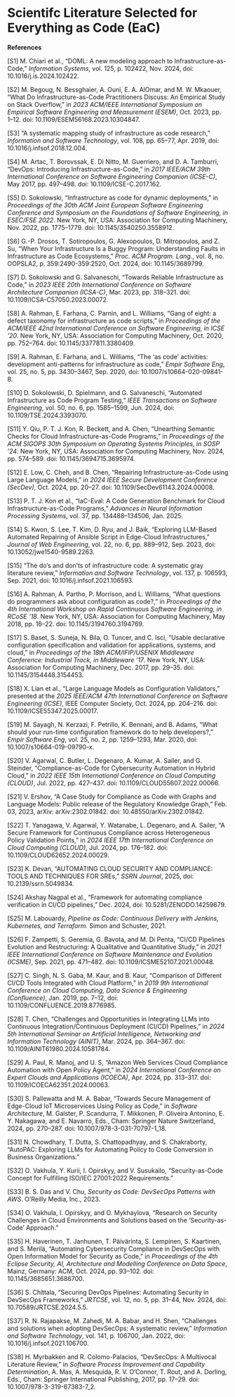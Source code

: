 # Scientifc Literature Selected for Everything as Code (EaC)

**References**

[S1] M. Chiari et al., “DOML: A new modeling approach to Infrastructure-as-Code,” *Information Systems*, vol. 125, p. 102422, Nov. 2024, doi: 10.1016/j.is.2024.102422.

[S2] M. Begoug, N. Bessghaier, A. Ouni, E. A. AlOmar, and M. W. Mkaouer, “What Do Infrastructure-as-Code Practitioners Discuss: An Empirical Study on Stack Overflow,” in *2023 ACM/IEEE International Symposium on Empirical Software Engineering and Measurement (ESEM)*, Oct. 2023, pp. 1–12. doi: 10.1109/ESEM56168.2023.10304847.

[S3] “A systematic mapping study of infrastructure as code research,” *Information and Software Technology*, vol. 108, pp. 65–77, Apr. 2019, doi: 10.1016/j.infsof.2018.12.004.

[S4] M. Artac, T. Borovssak, E. Di Nitto, M. Guerriero, and D. A. Tamburri, “DevOps: Introducing Infrastructure-as-Code,” in *2017 IEEE/ACM 39th International Conference on Software Engineering Companion (ICSE-C)*, May 2017, pp. 497–498. doi: 10.1109/ICSE-C.2017.162.

[S5] D. Sokolowski, “Infrastructure as code for dynamic deployments,” in *Proceedings of the 30th ACM Joint European Software Engineering Conference and Symposium on the Foundations of Software Engineering, in ESEC/FSE 2022*. New York, NY, USA: Association for Computing Machinery, Nov. 2022, pp. 1775–1779. doi: 10.1145/3540250.3558912.

[S6] G.-P. Drosos, T. Sotiropoulos, G. Alexopoulos, D. Mitropoulos, and Z. Su, “When Your Infrastructure Is a Buggy Program: Understanding Faults in Infrastructure as Code Ecosystems,” *Proc. ACM Program. Lang.*, vol. 8, no. OOPSLA2, p. 359:2490-359:2520, Oct. 2024, doi: 10.1145/3689799.

[S7] D. Sokolowski and G. Salvaneschi, “Towards Reliable Infrastructure as Code,” in *2023 IEEE 20th International Conference on Software Architecture Companion (ICSA-C)*, Mar. 2023, pp. 318–321. doi: 10.1109/ICSA-C57050.2023.00072.

[S8] A. Rahman, E. Farhana, C. Parnin, and L. Williams, “Gang of eight: a defect taxonomy for infrastructure as code scripts,” in *Proceedings of the ACM/IEEE 42nd International Conference on Software Engineering, in ICSE ’20*. New York, NY, USA: Association for Computing Machinery, Oct. 2020, pp. 752–764. doi: 10.1145/3377811.3380409.

[S9] A. Rahman, E. Farhana, and L. Williams, “The ‘as code’ activities: development anti-patterns for infrastructure as code,” *Empir Software Eng*, vol. 25, no. 5, pp. 3430–3467, Sep. 2020, doi: 10.1007/s10664-020-09841-8.

[S10] D. Sokolowski, D. Spielmann, and G. Salvaneschi, “Automated Infrastructure as Code Program Testing,” *IEEE Transactions on Software Engineering*, vol. 50, no. 6, pp. 1585–1599, Jun. 2024, doi: 10.1109/TSE.2024.3393070.

[S11] Y. Qiu, P. T. J. Kon, R. Beckett, and A. Chen, “Unearthing Semantic Checks for Cloud Infrastructure-as-Code Programs,” in *Proceedings of the ACM SIGOPS 30th Symposium on Operating Systems Principles, in SOSP ’24*. New York, NY, USA: Association for Computing Machinery, Nov. 2024, pp. 574–589. doi: 10.1145/3694715.3695974.

[S12] E. Low, C. Cheh, and B. Chen, “Repairing Infrastructure-as-Code using Large Language Models,” in *2024 IEEE Secure Development Conference (SecDev)*, Oct. 2024, pp. 20–27. doi: 10.1109/SecDev61143.2024.00008.

[S13] P. T. J. Kon et al., “IaC-Eval: A Code Generation Benchmark for Cloud Infrastructure-as-Code Programs,” *Advances in Neural Information Processing Systems*, vol. 37, pp. 134488–134506, Jan. 2025.

[S14] S. Kwon, S. Lee, T. Kim, D. Ryu, and J. Baik, “Exploring LLM-Based Automated Repairing of Ansible Script in Edge-Cloud Infrastructures,” *Journal of Web Engineering*, vol. 22, no. 6, pp. 889–912, Sep. 2023, doi: 10.13052/jwe1540-9589.2263.

[S15] “The do’s and don’ts of infrastructure code: A systematic gray literature review,” *Information and Software Technology*, vol. 137, p. 106593, Sep. 2021, doi: 10.1016/j.infsof.2021.106593.

[S16] A. Rahman, A. Partho, P. Morrison, and L. Williams, “What questions do programmers ask about configuration as code?,” in *Proceedings of the 4th International Workshop on Rapid Continuous Software Engineering, in RCoSE ’18*. New York, NY, USA: Association for Computing Machinery, May 2018, pp. 16–22. doi: 10.1145/3194760.3194769.

[S17] S. Baset, S. Suneja, N. Bila, O. Tuncer, and C. Isci, “Usable declarative configuration specification and validation for applications, systems, and cloud,” in *Proceedings of the 18th ACM/IFIP/USENIX Middleware Conference: Industrial Track, in Middleware ’17*. New York, NY, USA: Association for Computing Machinery, Dec. 2017, pp. 29–35. doi: 10.1145/3154448.3154453.

[S18] X. Lian et al., “Large Language Models as Configuration Validators,” presented at the *2025 IEEE/ACM 47th International Conference on Software Engineering (ICSE)*, IEEE Computer Society, Oct. 2024, pp. 204–216. doi: 10.1109/ICSE55347.2025.00017.

[S19] M. Sayagh, N. Kerzazi, F. Petrillo, K. Bennani, and B. Adams, “What should your run-time configuration framework do to help developers?,” *Empir Software Eng*, vol. 25, no. 2, pp. 1259–1293, Mar. 2020, doi: 10.1007/s10664-019-09790-x.

[S20] V. Agarwal, C. Butler, L. Degenaro, A. Kumar, A. Sailer, and G. Steinder, “Compliance-as-Code for Cybersecurity Automation in Hybrid Cloud,” in *2022 IEEE 15th International Conference on Cloud Computing (CLOUD)*, Jul. 2022, pp. 427–437. doi: 10.1109/CLOUD55607.2022.00066.

[S21] V. Ershov, “A Case Study for Compliance as Code with Graphs and Language Models: Public release of the Regulatory Knowledge Graph,” Feb. 03, 2023, arXiv: arXiv:2302.01842. doi: 10.48550/arXiv.2302.01842.

[S22] T. Yanagawa, V. Agarwal, Y. Watanabe, L. Degenaro, and A. Sailer, “A Secure Framework for Continuous Compliance across Heterogeneous Policy Validation Points,” in *2024 IEEE 17th International Conference on Cloud Computing (CLOUD)*, Jul. 2024, pp. 176–182. doi: 10.1109/CLOUD62652.2024.00029.

[S23] K. Devan, “AUTOMATING CLOUD SECURITY AND COMPLIANCE: TOOLS AND TECHNIQUES FOR SREs,” *SSRN Journal*, 2025, doi: 10.2139/ssrn.5049834.

[S24] Akshay Nagpal et al., “Framework for automating compliance verification in CI/CD pipelines,” Dec. 2024, doi: 10.5281/ZENODO.14259679.

[S25] M. Labouardy, *Pipeline as Code: Continuous Delivery with Jenkins, Kubernetes, and Terraform*. Simon and Schuster, 2021.

[S26] F. Zampetti, S. Geremia, G. Bavota, and M. Di Penta, “CI/CD Pipelines Evolution and Restructuring: A Qualitative and Quantitative Study,” in *2021 IEEE International Conference on Software Maintenance and Evolution (ICSME)*, Sep. 2021, pp. 471–482. doi: 10.1109/ICSME52107.2021.00048.

[S27] C. Singh, N. S. Gaba, M. Kaur, and B. Kaur, “Comparison of Different CI/CD Tools Integrated with Cloud Platform,” in *2019 9th International Conference on Cloud Computing, Data Science & Engineering (Confluence)*, Jan. 2019, pp. 7–12, doi: 10.1109/CONFLUENCE.2019.8776985.

[S28] T. Chen, “Challenges and Opportunities in Integrating LLMs into Continuous Integration/Continuous Deployment (CI/CD) Pipelines,” in *2024 5th International Seminar on Artificial Intelligence, Networking and Information Technology (AINIT)*, Mar. 2024, pp. 364–367. doi: 10.1109/AINIT61980.2024.10581784.

[S29] A. Paul, R. Manoj, and U. S, “Amazon Web Services Cloud Compliance Automation with Open Policy Agent,” in *2024 International Conference on Expert Clouds and Applications (ICOECA)*, Apr. 2024, pp. 313–317. doi: 10.1109/ICOECA62351.2024.00063.

[S30] S. Pallewatta and M. A. Babar, “Towards Secure Management of Edge-Cloud IoT Microservices Using Policy as Code,” in *Software Architecture*, M. Galster, P. Scandurra, T. Mikkonen, P. Oliveira Antonino, E. Y. Nakagawa, and E. Navarro, Eds., Cham: Springer Nature Switzerland, 2024, pp. 270–287. doi: 10.1007/978-3-031-70797-1_18.

[S31] N. Chowdhary, T. Dutta, S. Chattopadhyay, and S. Chakraborty, “AutoPAC: Exploring LLMs for Automating Policy to Code Conversion in Business Organizations.”

[S32] O. Vakhula, Y. Kurii, I. Opirskyy, and V. Susukailo, “Security-as-Code Concept for Fulfilling ISO/IEC 27001:2022 Requirements.”

[S33] B. S. Das and V. Chu, *Security as Code: DevSecOps Patterns with AWS*. O’Reilly Media, Inc., 2023.

[S34] O. Vakhula, I. Opirskyy, and O. Mykhaylova, “Research on Security Challenges in Cloud Environments and Solutions based on the ‘Security-as-Code’ Approach.”

[S35] H. Haverinen, T. Janhunen, T. Päivärinta, S. Lempinen, S. Kaartinen, and S. Merilä, “Automating Cybersecurity Compliance in DevSecOps with Open Information Model for Security as Code,” in *Proceedings of the 4th Eclipse Security, AI, Architecture and Modelling Conference on Data Space*, Mainz, Germany: ACM, Oct. 2024, pp. 93–102. doi: 10.1145/3685651.3686700.

[S36] S. Chittala, “Securing DevOps Pipelines: Automating Security in DevSecOps Frameworks,” *JRTCSE*, vol. 12, no. 5, pp. 31–44, Nov. 2024, doi: 10.70589/JRTCSE.2024.5.5.

[S37] R. N. Rajapakse, M. Zahedi, M. A. Babar, and H. Shen, “Challenges and solutions when adopting DevSecOps: A systematic review,” *Information and Software Technology*, vol. 141, p. 106700, Jan. 2022, doi: 10.1016/j.infsof.2021.106700.

[S38] H. Myrbakken and R. Colomo-Palacios, “DevSecOps: A Multivocal Literature Review,” in *Software Process Improvement and Capability Determination*, A. Mas, A. Mesquida, R. V. O’Connor, T. Rout, and A. Dorling, Eds., Cham: Springer International Publishing, 2017, pp. 17–29. doi: 10.1007/978-3-319-67383-7_2.
